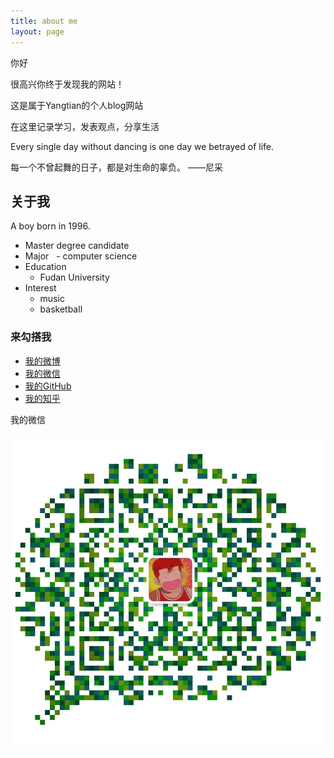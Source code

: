 ```yaml
---
title: about me
layout: page
---
```


 

 你好

 很高兴你终于发现我的网站！

 这是属于Yangtian的个人blog网站
 
 在这里记录学习，发表观点，分享生活
 
 Every single day without dancing is one day we betrayed of life.
  
 每一个不曾起舞的日子，都是对生命的辜负。                   ——尼采
  

 <h2>关于我</h2>
  
  A  boy born in 1996.
 
-  Master degree candidate
-  Major
   - computer science
-  Education
   - Fudan University
-  Interest
   - music
   - basketball


  <h3>来勾搭我</h3>

* <i class="fa fa-weibo " aria-hidden="true"></i><a href="https://weibo.com/u/5393123005?refer_flag=1001030201_&is_hot=1" target="_blank" title="我的weibo">  我的微博</a>
* <i class="fa fa-weixin " aria-hidden="true"></i><a href="https://github.com/Yangtiancoder/Yangtiancoder.github.io/blob/master/assets/images/wexin.jpg?raw=true"> 我的微信</a>  
* <i class="fa fa-github " aria-hidden="true"></i><a href="https://github.com/Yangtiancoder" target="_blank" title="Yangtian的github">  我的GitHub</a>
* <i class="fa fa-search " aria-hidden="true"></i><a href="https://www.zhihu.com/people/tian-yang-48-83/activities" target="_blank" title="我的知乎">  我的知乎</a>

<i class="fa fa-weixin"></i><a title="微信" rel="external nofollow">我的微信<div id="weixin_code" class="hide" ><img src="https://github.com/Yangtiancoder/Yangtiancoder.github.io/blob/master/assets/images/wexin.jpg?raw=true" alt="">
                  </div></a>


